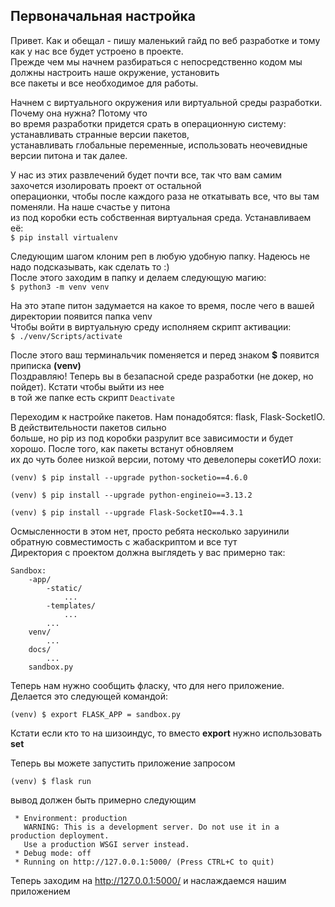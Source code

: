 ## Первоначальная настройка  

Привет. Как и обещал - пишу маленький гайд по веб разработке и тому как у нас все будет  устроено в проекте.  
Прежде чем мы начнем разбираться с непосредственно кодом мы должны настроить наше окружение, установить  
все пакеты и все необходимое для работы.

Начнем с виртуального окружения или виртуальной среды разработки. Почему она нужна? Потому что  
во время разработки придется срать в операционную систему: устанавливать странные версии пакетов,  
устанавливать глобальные переменные, использовать неочевидные версии питона и так далее.  

У нас из этих развлечений будет почти все, так что вам самим захочется изолировать проект от остальной  
операционки, чтобы после каждого раза не откатывать все, что вы там поменяли. На наше счастье у питона  
из под коробки есть собственная виртуальная среда. Устанавливаем её:  
`$ pip install virtualenv`   

Следующим шагом клоним реп в любую удобную папку. Надеюсь не надо подсказывать, как сделать то :)   
После этого заходим в папку и делаем следующую магию:  
`$ python3 -m venv venv`  

На это этапе питон задумается на какое то время, после чего в вашей директории появится папка venv  
Чтобы войти в виртуальную среду исполняем скрипт активации:   
`$ ./venv/Scripts/activate`  

После этого ваш терминальчик поменяется и перед знаком **$** появится приписка **(venv)**  
Поздравляю! Теперь вы в безапасной среде разработки (не докер, но пойдет). Кстати чтобы выйти из нее  
в той же папке есть скрипт `Deactivate`

Переходим к настройке пакетов. Нам понадобятся: flask, Flask-SocketIO. В действительности пакетов сильно  
больше, но pip из под коробки разрулит все зависимости и будет хорошо. После того, как пакеты встанут обновляем  
их до чуть более низкой версии, потому что девелоперы сокетИО лохи:  

`(venv) $ pip install --upgrade python-socketio==4.6.0`  

`(venv) $ pip install --upgrade python-engineio==3.13.2`  

`(venv) $ pip install --upgrade Flask-SocketIO==4.3.1`  

Осмысленности в этом нет, просто ребята несколько заруинили обратную совместимость с жабаскриптом и все тут  
Директория с проектом должна выглядеть у вас примерно так:  
```
Sandbox:  
    -app/  
        -static/  
            ...  
        -templates/  
            ...  
        ...  
    venv/  
        ...  
    docs/
        ...
    sandbox.py  
```
Теперь нам нужно сообщить фласку, что для него приложение. Делается это следующей командой:

`(venv) $ export FLASK_APP = sandbox.py`  

Кстати если кто то на шизоиндус, то вместо **export** нужно использовать **set**  

Теперь вы можете запустить приложение запросом  

`(venv) $ flask run`  

вывод должен быть примерно следующим

```
 * Environment: production
   WARNING: This is a development server. Do not use it in a production deployment.
   Use a production WSGI server instead.
 * Debug mode: off
 * Running on http://127.0.0.1:5000/ (Press CTRL+C to quit)
```

Теперь заходим на http://127.0.0.1:5000/ и наслаждаемся нашим приложением
